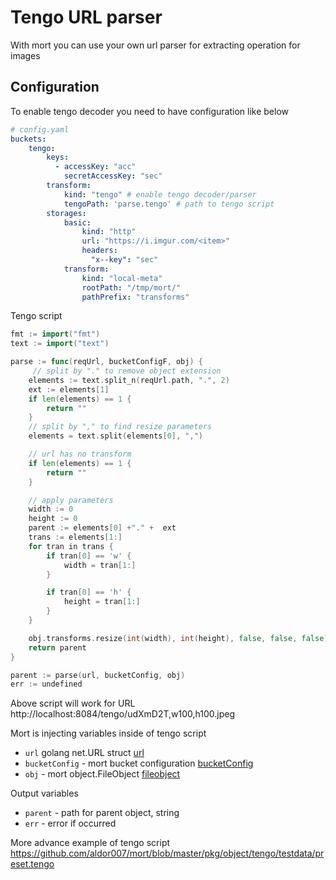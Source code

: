 # Tengo URL parser

With mort you can use your own url parser for extracting operation for images

## Configuration

To enable tengo decoder you need to have configuration like below

```yaml
# config.yaml
buckets:
    tengo:
        keys:
          - accessKey: "acc"
            secretAccessKey: "sec"
        transform:
            kind: "tengo" # enable tengo decoder/parser
            tengoPath: 'parse.tengo' # path to tengo script
        storages:
            basic:
                kind: "http"
                url: "https://i.imgur.com/<item>"
                headers:
                  "x--key": "sec"
            transform:
                kind: "local-meta"
                rootPath: "/tmp/mort/"
                pathPrefix: "transforms"
```

Tengo script

```go
fmt := import("fmt")
text := import("text")

parse := func(reqUrl, bucketConfigF, obj) {
     // split by "." to remove object extension
    elements := text.split_n(reqUrl.path, ".", 2)
    ext := elements[1]
    if len(elements) == 1 {
        return ""
    }
    // split by "," to find resize parameters
    elements = text.split(elements[0], ",")

    // url has no transform
    if len(elements) == 1 {
        return ""
    }

    // apply parameters
    width := 0
    height := 0
    parent := elements[0] +"." +  ext
    trans := elements[1:]
    for tran in trans {
        if tran[0] == 'w' {
            width = tran[1:]
        }

        if tran[0] == 'h' {
            height = tran[1:]
        }
    }

    obj.transforms.resize(int(width), int(height), false, false, false)
    return parent
}

parent := parse(url, bucketConfig, obj)
err := undefined
```

Above script will work for URL http://localhost:8084/tengo/udXmD2T,w100,h100.jpeg


Mort is injecting variables inside of tengo script
* `url` golang net.URL struct [url](tengo/url.md)
* `bucketConfig` - mort bucket configuration [bucketConfig](tengo/bucketconfig.md)
* `obj` - mort object.FileObject [fileobject](tengo/fileobject.md)

Output variables

* `parent` - path for parent object, string
* `err` - error if occurred


More advance example of tengo script https://github.com/aldor007/mort/blob/master/pkg/object/tengo/testdata/preset.tengo
